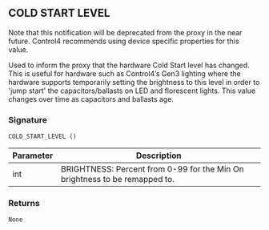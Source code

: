 ## COLD START LEVEL

Note that this notification will be deprecated from the proxy in the near future. Control4 recommends using device specific properties for this value.

Used to inform the proxy that the hardware Cold Start level has changed. This is useful for hardware such as Control4’s Gen3 lighting where the hardware supports temporarily setting the brightness to this level in order to 'jump start' the capacitors/ballasts on LED and florescent lights.  This value changes over time as capacitors and ballasts age.

### Signature

`COLD_START_LEVEL ()`



| Parameter | Description |
| --- | --- |
| int | BRIGHTNESS: Percent from 0-99 for the Min On brightness to be remapped to. |


### Returns

`None`